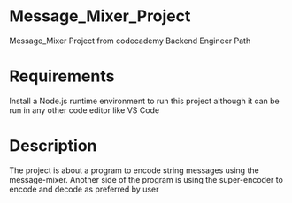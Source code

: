 # Message_Mixer_Project
Message_Mixer Project from codecademy Backend Engineer Path

# Requirements
Install a Node.js runtime environment to run this project although it can be run in any other code editor like VS Code

# Description
The project is about a program to encode string messages using the message-mixer.
Another side of the program is using the super-encoder to encode and decode as preferred by user

